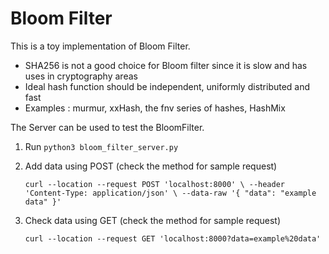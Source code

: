 # Bloom Filter

This is a toy implementation of Bloom Filter. 
- SHA256 is not a good choice for Bloom filter since it is slow and has uses in cryptography areas
- Ideal hash function should be independent, uniformly distributed and fast 
- Examples : murmur, xxHash, the fnv series of hashes, HashMix

The Server can be used to test the BloomFilter. 
1. Run  `python3 bloom_filter_server.py`
2. Add data using POST (check the method for sample request)

    `curl --location --request POST 'localhost:8000' \
            --header 'Content-Type: application/json' \
            --data-raw '{
                "data": "example data"
            }'`
3. Check data using GET (check the method for sample request)

    `curl --location --request GET 'localhost:8000?data=example%20data'`